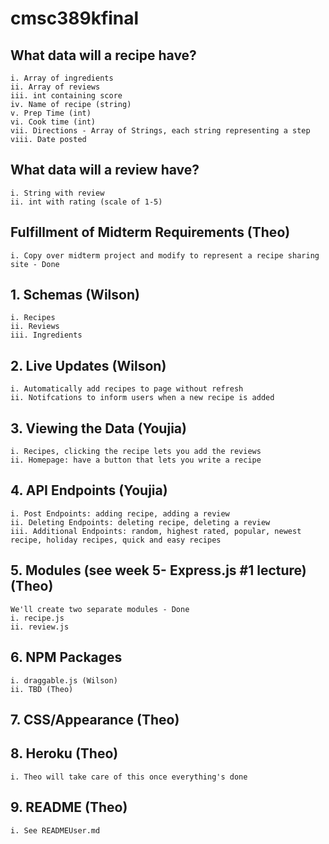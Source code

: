 # cmsc389kfinal

## What data will a recipe have?
    i. Array of ingredients
    ii. Array of reviews
    iii. int containing score
    iv. Name of recipe (string)
    v. Prep Time (int)
    vi. Cook time (int)
    vii. Directions - Array of Strings, each string representing a step
    viii. Date posted
## What data will a review have? 
    i. String with review
    ii. int with rating (scale of 1-5)
## Fulfillment of Midterm Requirements (Theo)
    i. Copy over midterm project and modify to represent a recipe sharing site - Done
## 1. Schemas (Wilson)
    i. Recipes
    ii. Reviews
    iii. Ingredients
## 2. Live Updates (Wilson)
    i. Automatically add recipes to page without refresh
    ii. Notifcations to inform users when a new recipe is added

## 3. Viewing the Data (Youjia)
    i. Recipes, clicking the recipe lets you add the reviews
    ii. Homepage: have a button that lets you write a recipe
## 4. API Endpoints (Youjia)
    i. Post Endpoints: adding recipe, adding a review
    ii. Deleting Endpoints: deleting recipe, deleting a review
    iii. Additional Endpoints: random, highest rated, popular, newest recipe, holiday recipes, quick and easy recipes 
## 5. Modules (see week 5- Express.js #1 lecture) (Theo)
    We'll create two separate modules - Done
    i. recipe.js
    ii. review.js
## 6. NPM Packages
    i. draggable.js (Wilson)
    ii. TBD (Theo)
## 7. CSS/Appearance (Theo)

## 8. Heroku (Theo)
    i. Theo will take care of this once everything's done
## 9. README (Theo)
    i. See READMEUser.md